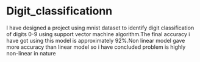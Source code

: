 # Digit_classificationn
I have designed a project using mnist dataset to identify digit classification of digits 0-9 using support vector machine algorithm.The final accuracy i have got using this model is approximately 92%.Non linear model gave more accuracy than linear model so i have concluded problem is highly non-linear in nature

